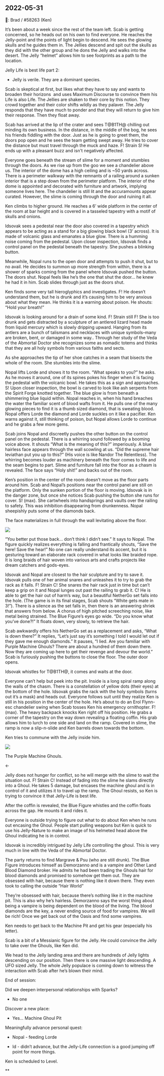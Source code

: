 ## 2022-05-31

🐐: Brad / #58263 (Ken)

  

It’s been about a week since the rest of the team left. Scab is getting concerned, so he heads out on his own to find everyone. He reaches the Jelly-point and the points of light begin to descend. He sees the glowing skulls and he guides them in. The Jellies descend and spit out the skulls as they did with the other group and he dons the Jelly and walks into the desert. The Jelly “helmet” allows him to see footprints as a path to the location.

  

Jelly Life is best life part 2: 

-   Jelly is verile. They are a dominant species.
    

  

Scab is skeptical at first, but likes what they have to say and wants to broaden their horizons  and uses Maximum Discourse to convince them his Life is also Life. The Jellies are shaken to their core by this notion. They crowd together and their color shifts wildly as they palaver. The Jelly responds that they have much to ponder and that they will return to give him their response. Then they float away.

  

Scab has arrived at the lip of the crater and sees T@B1TH@ chilling out minding its own business. In the distance, in the middle of the bog, he sees his friends fiddling with the door. Just as he is going to greet them, the doors pop open and he sees the team getting swept away. He tries to cover the distance but must travel through the muck and haze. F! Strain S! He ends up with a pleasant buzz and isn't negatively affected.

  

Everyone goes beneath the stream of slime for a moment and stumbles through the doors. As we rise up from the goo we see a chandelier above us. The interior of the dome has a high ceiling and is ~50 yards across. There is a perimeter walkway with the remnants of a railing around a sunken interior that is a step down from the perimeter platform. The interior of the dome is appointed and decorated with furniture and artwork, implying someone lives here. The chandelier is still lit and the accuramounts appear curated. However, the slime is coming through the door and ruining it all.

  

Ken climbs to higher ground. He reaches a 6’ wide platform in the center of the room at bar height and is covered in a tasseled tapestry with a motif of skulls and onions. 

  

Idsovak sees a pedestal near the door also covered in a tapestry which appears to be acting as a stand for a big glowing black bowl (3’ across). It is made of volcanic glass and emanates a blue glow. There is a humming noise coming from the pedestal. Upon closer inspection, Idsovak finds a control panel on the pedestal beneath the tapestry. She pushes a blinking button. 

  

Meanwhile, Nopal runs to the open door and attempts to push it shut, but to no avail. He decides to summon up more strength from within, there is a shower of sparks coming from the panel where Idsovak pushed the button. The doors shut. Nopal feels like he’s the one that shut the door… he knew he had it in him. Scab slides through just as the doors shut. 

  

Ken finds some very tall hieroglyphics and investigates. F! He doesn’t understand them, but he is drunk and it’s causing him to be very anxious about what they mean. He thinks it is a warning about poison. He shouts: “Hold your breath!”

  

Idsovak is looking around for a drain of some kind. F! Strain still F! She is too drunk and gets distracted by a sculpture of an antlered lizard head made from liquid mercury which is slowly dripping upward. Hanging from its antlers are a bunch of talismans and necklaces with unique symbols–many are broken, bent, or damaged in some way.. Through her study of the Veda of the Abmortal Doctor she recognizes some as nomadic totems and thinks that they are all holy symbols from various faiths and sects.

  

As she approaches the tip of her shoe catches in a seam that bisects the whole of the room. She stumbles into the slime.

  

Nopal lifts Lorde and shows it to the room. “What speaks to you?” he asks. As he moves it around, one of its spines pokes his finger when it is facing the pedestal with the volcanic bowl. He takes this as a sign and approaches. S! Upon closer inspection, the bowl is carved to look like ash serpents from the Spirit Forge knotted together. The blue glow is from beneath a shimmering blue liquid within. Nopal reaches in, when his hand breaches the water the familiar scent of blood wafts from it. He pulls one of the many glowing pieces to find it is a thumb sized diamond, that is sweating blood. Nopal offers Lorde the diamond and Lorde suckles on it like a pacifier. Ken warns against it, still thinking of poison, but Nopal allows Lorde to continue and he grabs a few more gems.

  

Scab joins Nopal and discreetly pushes the other button on the control panel on the pedestal. There is a whirring sound followed by a booming voice above. It shouts “What is the meaning of this?” imperiously. A blue hairless face appears through the wall scowling at us. “Did the supreme hair leviathan put you up to this?” (His voice is like Nandor The Relentless). The whirring becomes louder as machinery beneath the floor comes to life and the seam begins to part. Slime and furniture fall into the floor as a chasm is revealed. The face says “Holy shit!” and backs out of the room. 

  

Ken’s position in the center of the room doesn’t move as the floor parts around him. Scab and Nopal’s positions near the control panel are still on the platform. Only the sunken portion of the floor is moving. Idsovak is in the danger zone, but once she notices Scab pushing the button she runs for cover. S! (max). She cartwheels into handsprings and vaults over the railing to safety. This was inhibition disappearing from drunkenness. Nopal sheepishly puts some of the diamonds back. 

  

The face materializes in full through the wall levitating above the floor. 

  

![](https://lh5.googleusercontent.com/PIO1q5SI2IU2uQ7K5HcAVGsnMlXCNiy4jB2MK17vLvK5xIBgmXtsAwKsRveInl1L3186q7zSebJlT-cT6E1R_PMuA0mOkzJoRf4XYgEUWxvRF8p6SOGC03nZ8ln_1jU5KadVcyDEyBdkxnupeFLemw)

“You better put those back… don’t think I didn’t see.” It says to Nopal. The figure quickly realizes everything is falling and frantically shouts, “Save the here! Save the hear!” No one can really understand its accent, but it is gesturing toward an elaborate rack covered in what looks like braided rope. It is long braids of hair woven into various arts and crafts projects like dream catchers and gods-eyes.

  

Idsovak and Nopal are closest to the hair sculpture and try to save it. Idsovak pulls one of her animal snares and unleashes it to try to grab the rack as it falls. F! Strain C! She snares the hair rack just in time but can’t keep a grip on it and Nopal lunges out past the railing to grab it. C! He is able to get the hair out of harm’s way, but a beautiful NetherGo set falls into the hole. (The game is in its final stages, Scab shouts “White gets mate in 3!”). There is a silence as the set falls in, then there is an answering shriek that answers from below. A chorus of high pitched screeching noise, like metal being strained. The Blue Figure’s eyes go wide. “Do you know what you’ve done?!” It floats down, very slowly, to retrieve the hair. 

  

Scab awkwardly offers his NetherGo set as a replacement and asks, “What is down there?” It replies, “Let’s just say it’s something I told I would let out if they gave me enough diamonds.” It pauses, “I lied. Are you familiar with Purple Machine Ghouls? There are about a hundred of them down there. Now they are coming up here to get their revenge and devour the world.” Scab is furiously pushing the buttons to close the floor. The outer door opens. 

  

Idsovak whistles for T@B1TH@, it comes and waits at the door.

  

Everyone can’t help but peek into the pit. Inside is a long spiral ramp along the walls of the chasm. There is a constellation of yellow dots (their eyes) at the bottom of the hole. Idsovak grabs the rack with the holy symbols (turns out it’s a mask) and heads out. Everyone follows suit until they realize Ken is still in his position in the center of the hole. He’s about to do an Erol Flynn-esc chandelier swing when Scab tosses Ken his emergency ornithopter. F! (max). The heavy backpack knocks Ken right off his position. He grabs a corner of the tapestry on the way down revealing a floating coffin. His grab allows him to lurch to one side and land on the ramp. Covered in slime, the ramp is now a slip-n-slide and Ken barrels down towards the bottom.

  

Ken tries to commune with the Jelly inside him. 

  
![](https://lh6.googleusercontent.com/kC19X5q5sHC8CX2uZcyJFdRh1rpe_PM9HYnHewx00eh1Kx2I1oU_XcfXcf3bLya54Fdg4hUR8F3fQiZ4mV3EHjLzFwfKitK3e16KfWuWXtrsp3KtCYCRNhTjO5K4VEaKs9tcZuee9H_0DN3Cdy8nNg)

The Purple Machine Ghouls. 

←

  

Jelly does not hunger for conflict, so he will merge with the slime to wait the situation out. F! Strain C! Instead of fading into the slime he slams directly into a Ghoul. He takes 5 damage, but encases the machine ghoul and is in control of it and utilizes it to travel up the ramp. The Ghoul resists, so Ken is trying to convince it that Jelly-Life is best life. 

  

After the coffin is revealed, the Blue Figure whistles and the coffin floats across the gap. He mounts it and rides it.

  

Everyone is outside trying to figure out what to do about Ken when he runs out encasing the Ghoul. People start pulling weapons but Ken is quick to use his Jelly-Nature to make an image of his helmeted head above the Ghoul indicating he is in control.

  

Idsovak is incredibly intrigued by Jelly Life controlling the ghoul. This is very much in line with the Veda of the Abmortal Doctor. 

  

The party returns to find Margrave & Psu (who are still drunk). The Blue Figure introduces himself as Demorzanno and is a vampire and Other Land Blood Diamond broker. He admits he had been trading the Ghouls hair for blood diamonds and promised to somehow get them out. They are obsessed with hair, because there is nothing like it down there. They even took to calling the outside “Hair World”

  

They’re obsessed with hair, because there’s nothing like it in the machine pit. This is also why he’s hairless. Demorzanno says the worst thing about being a vampire is being dependent on the blood of the living. The blood diamonds are the key, a never ending source of food for vampires. We will be rich! Once we get back out of the Oasis and find some vampires.

  

Ken needs to get back to the Machine Pit and get his gear (especially his letter). 

  

Scab is a bit of a Messianic figure for the Jelly. He could convince the Jelly to take over the Ghouls, like Ken did.

  

We head to the Jelly landing area and there are hundreds of Jelly lights descending on our position. Then there is one massive light descending. A UFO sized Jelly. The whole Jelly populace is coming down to witness the interaction with Scab after he’s blown their mind.

  

End of session:

Did we deepen interpersonal relationships with Sparks?

-   No one
    

Discover a new place:

-   Yes… Machine Ghoul Pit
    

Meaningfully advance personal quest:

-   Nopal - feeding Lorde
    
-   Id - didn’t advance, but the Jelly-Life connection is a good jumping off point for more things.
    

  

Ken is scheduled to Level.

**
